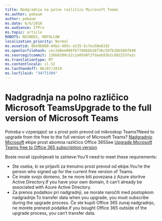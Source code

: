 ```yaml
---
title: Nadgradnja na polno različico Microsoft Teams
ms.author: pebaum
author: pebaum
ms.date: 6/6/2018
ms.audience: ITPro
ms.topic: article
ROBOTS: NOINDEX, NOFOLLOW
localization_priority: Normal
ms.assetid: 86e9b860-d4b2-495c-a135-5c7ecb8e6192
ms.openlocfilehash: cec2d8ee096f67748bbb38f36c56fb20b586f840
ms.sourcegitcommit: 136b8209c52c2a05d0f2fdaab93b2cd92253fa2c
ms.translationtype: MT
ms.contentlocale: sl-SI
ms.lasthandoff: 06/07/2019
ms.locfileid: "34771394"
---
```

# <a name="upgrade-to-the-full-version-of-microsoft-teams"></a><span data-ttu-id="78abd-102">Nadgradnja na polno različico Microsoft Teams</span><span class="sxs-lookup"><span data-stu-id="78abd-102">Upgrade to the full version of Microsoft Teams</span></span>

<span data-ttu-id="78abd-103">Potreba v vzpenjajoč se s prost poln prevod od mikroskop Teams?</span><span class="sxs-lookup"><span data-stu-id="78abd-103">Need to upgrade from the free to the full version of Microsoft Teams?</span></span> <span data-ttu-id="78abd-104">[Nadgradnjo Microsoft](https://docs.microsoft.com/microsoftteams/upgrade-freemium) ekipe prost abomna različico Office 365</span><span class="sxs-lookup"><span data-stu-id="78abd-104">See [Upgrade Microsoft Teams free to Office 365 subscription version](https://docs.microsoft.com/microsoftteams/upgrade-freemium)</span></span>

<span data-ttu-id="78abd-105">Boste morali izpolnjevati te zahteve:</span><span class="sxs-lookup"><span data-stu-id="78abd-105">You’ll need to meet these requirements:</span></span>
- <span data-ttu-id="78abd-106">Ste oseba, ki se prijavili za trenutno prost prevod od ekipe.</span><span class="sxs-lookup"><span data-stu-id="78abd-106">You’re the person who signed up for the current free version of Teams.</span></span>
- <span data-ttu-id="78abd-107">Če imate svojo domeno, že ne more biti povezana z Azure storitve Active Directory.</span><span class="sxs-lookup"><span data-stu-id="78abd-107">If you have your own domain, it can’t already be associated with Azure Active Directory.</span></span>
- <span data-ttu-id="78abd-108">Za prenos podatkov pri nadgradnji, se morate naročiti med postopkom nadgradnje.</span><span class="sxs-lookup"><span data-stu-id="78abd-108">To transfer data when you upgrade, you must subscribe during the upgrade process.</span></span> <span data-ttu-id="78abd-109">Če ste kupili Office 365 zunaj nadgradnjo, ne morete prenesti podatke.</span><span class="sxs-lookup"><span data-stu-id="78abd-109">If you bought Office 365 outside of the upgrade process, you can’t transfer data.</span></span>


